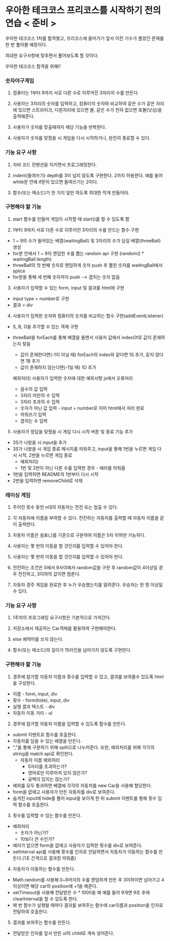<h1>우아한 테크코스 프리코스를 시작하기 전의 연습 < 준비 > </h1>

<p>우아한 테크코스 1차를 합격했고, 프리코스에 들어가기 앞서 이전 기수가 풀었던 문제를 한 번 풀어볼 예정이다.</p>
<p>최대한 요구사항에 맞추면서 풀어보도록 할 것이다.</p>

<p>우아한 테크코스 합격을 위해!!</p>

<h3> 숫자야구게임 </h3>

1. 컴퓨터는 1부터 9까지 서로 다른 수로 이루어진 3자리의 수를 만든다.
  
2. 사용자는 3자리의 숫자를 입력하고, 컴퓨터의 숫자와 비교하여 같은 수가 같은 자리에 있으면 스트라이크, 다른자리에 있으면 볼, 같은 수가 전혀 없으면 포볼(낫싱)을 출력해준다.

3. 사용자가 숫자를 맞출때까지 해당 기능을 반복한다.

4. 사용자가 숫자를 맞췄을 시 게임을 다시 시작하거나, 완전히 종료할 수 있다.

<h3> 기능 요구 사항 </h3>

1. 자바 코드 컨벤션을 지키면서 프로그래밍한다.

2. indent(들여쓰기) depth를 3이 넘지 않도록 구현한다. 2까지 허용한다.
  예를 들어 while문 안에 if문이 있으면 들여쓰기는 2이다.
  
3. 함수(또는 메소드)가 한 가지 일만 하도록 최대한 작게 만들어라.

<h3> 구현해야 할 기능 </h3>

1. start 함수를 만들어 게임이 시작할 때 start()를 할 수 있도록 함

2. 1부터 9까지 서로 다른 수로 이루어진 3자리의 수를 만드는 함수 구현
  - 1 ~ 9의 수가 들어있는 배열(waitingBall) 및 3자리의 수가 담길 배열(threeBall) 생성
  - for문 안에서 1 ~ 9의 랜덤한 수를 뽑는 random api 구현 (random() * waitingBall.length)
  - threeBall의 첫 번째 숫자로 랜덤하게 숫자 push 후 뽑힌 숫자를 waitingBall에서 splice
  - for문을 통해 세 번째 숫자까지 push --> 겹치는 숫자 없음

3. 사용자가 입력할 수 있는 form, input 및 결과를 html에 구현
  - input type = number로 구현
  - 결과 = div
  
4. 사용자가 입력한 숫자와 컴퓨터의 숫자를 비교하는 함수 구현(addEventListener)
  - S, B, O을 추가할 수 있는 객체 구현
  - threeBall을 forEach를 통해 배열을 돌면서 사용자 값에서 indexOf로 값이 존재하는지 찾음
    - 값이 존재한다면(-1이 아닐 때) forEach의 index와 같다면 1S 추가, 같지 않다면 1B 추가
    - 값이 존재하지 않는다면(-1일 때) 1O 추가
    
    예외처리) 사용자가 입력한 숫자에 대한 예외사항 js에서 오류처리
    - 음수의 값 입력
    - 3자리 미만의 수 입력
    - 3자리 초과의 수 입력
    - 숫자가 아닌 값 입력 - input = number로 이미 html에서 처리 완료
    - 띄워쓰기 입력
    - 겹치는 수 입력
    
5. 사용자가 정답을 맞췄을 시 게임 다시 시작 버튼 및 종료 기능 추가
  - 3S가 나왔을 시 input을 추가
  - 3S가 나왔을 시 게임 종료 메시지를 띄워주고, input을 통해 1번을 누르면 게임 다시 시작, 2번을 누르면 게임 종료
    - 예외처리)
    - 1번 및 2번이 아닌 다른 수를 입력한 경우 - 에러를 띄워줌
  - 1번을 입력하면 README의 1번부터 다시 시작
  - 2번을 입력하면 removeChild로 삭제


<h3> 레이싱 게임 </h3>

1. 주어진 횟수 동안 n대의 자동차는 전진 또는 멈출 수 있다.

2. 각 자동차에 이름을 부여할 수 있다. 전진하는 자동차를 출력할 때 자동차 이름을 같이 출력한다.

3. 자동차 이름은 쉼표(,)를 기준으로 구분하여 이름은 5자 이하만 가능하다.

4. 사용자는 몇 번의 이동을 할 것인지를 입력할 수 있어야 한다.

5. 사용자는 몇 번의 이동을 할 것인지를 입력할 수 있어야 한다.

6. 전진하는 조건은 0에서 9사이에서 random값을 구한 후 random값이 4이상일 경우 전진하고, 3이하의 값이면 멈춘다.

7. 자동차 경주 게임을 완료한 후 누가 우승했는지를 알려준다. 우승자는 한 명 이상일 수 있다.

<h3> 기능 요구 사항 </h3>

1. 1주차의 프로그래밍 요구사항은 기본적으로 가져간다.

2. 저장소에서 제공하는 Car객체를 활용하여 구현해야한다.

3. else 예약어를 쓰지 않는다.

4. 함수(또는 메소드)의 길이가 15라인을 넘어가지 않도록 구현한다.

<h3> 구현해야 할 기능 </h3>

1. 경주에 참가할 자동차 이름과 횟수를 입력할 수 있고, 결과를 보여줄수 있도록 html을 구성한다.
  - 이름 - form, input, div
  - 횟수 - form(hide), input, div
  - 실행 결과 텍스트 - div
  - 자동차 이동 거리 - ul

2. 경주에 참가할 자동차 이름을 입력할 수 있도록 함수를 만든다.
  - submit 이벤트로 함수를 호출한다.
  - 자동차를 담을 수 있는 배열을 만든다.
  - ","를 통해 구분하기 위해 split으로 나누어준다. 또한, 예외처리를 위해 각각의 string을 match api로 확인한다.
    - 자동차 이름 예외처리
      - 5자리를 초과하는가?
      - 영어로만 이루어져 있지 않은가?
      - 공백이 있지는 않는가?
  - 예외를 모두 통과하면 배열에 각각의 자동차를 new Car을 사용해 할당한다.
  - form을 없애고 사용자가 만든 자동차를 div로 보여준다.
  - 숨겨진 input에 hide를 풀어 input을 보이게 한 뒤 submit 이벤트를 통해 횟수 입력 함수를 호출한다.
  
3. 횟수를 입력할 수 있는 함수를 만든다.
  - 예외처리
    - 숫자가 아닌가?
    - 10보다 큰 수인가?
  - 에러가 없으면 form을 없애고 사용자가 입력한 횟수를 div로 보여준다.
  - setInterval api를 사용해 횟수를 인자로 전달하면서 자동차가 이동하는 함수를 만든다.(1초 간격으로 결과창 띄워줌)

4. 자동차가 이동하는 함수를 만든다.
  - Math.random를 사용해 0~9까지의 수를 랜덤하게 만든 후 3이하이면 넘어가고 4이상이면 해당 car의 position에 +1을 해준다.
  - setTimeout을 사용해 전달받은 수 * 1000을 해 예를 들어 9개면 9초 후에 clearInterval을 할 수 있도록 한다.
  - 매 번 함수가 실행될 때마다 결과를 보여주는 함수에 car이름과 position을 인자로 전달하여 호출한다.

5. 결과를 보여주는 함수를 만든다.
  - 전달받은 인자를 앞서 만든 ul의 child로 계속 넣어준다.

